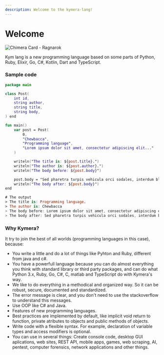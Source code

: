 ```yaml
---
description: Welcome to the kymera-lang!
---
```


# Welcome

![Chimera Card - Ragnarok](https://camo.githubusercontent.com/3df75fc4d185864d6b8f782d418f2f9a9afc8860/68747470733a2f2f7669676e65747465312e77696b69612e6e6f636f6f6b69652e6e65742f7261676e61726f6b383831322f696d616765732f362f36342f4368696d657261436172642e706e672f7265766973696f6e2f6c61746573743f63623d3230313330323139303030343334)

Kym lang is a new programming language based on some parts of Python, Ruby, Elixir, Go, C#, Kotlin, Dart and TypeScript.

### Sample code

```kotlin
package main

class Post(
    int id,
    string author,
    string title,
    string body,
) end

fun main()
    var post = Post(
        0,
        "Chewbacca",
        "Programming language",
        "Lorem ipsum dolor sit amet, consectetur adipiscing elit..."
    )

    writeln("The title is: ${post.title}.")
    writeln("The author is: ${post.author}.")
    writeln("The body before: ${post.body}")

    post.body = "Sed pharetra turpis vehicula orci sodales, interdum blandit libero scelerisque."
    writeln("The body after: ${post.body}")
end

# The output
> The title is: Programming language.
> The author is: Chewbacca
> The body before: Lorem ipsum dolor sit amet, consectetur adipiscing elit...
> The body after: Sed pharetra turpis vehicula orci sodales, interdum blandit libero scelerisque.
```

### Why Kymera?

&#x20;It try to join the best of all worlds (programming languages in this case), because:

* You write a little and do a lot of things like Pyhton and Ruby, different from java and c#.
* You have a powerfull language because you can do almost everything you think with standard library or third party packages, and can do what Python 3.x, Ruby, Go, C#, C, matlab and TypeScript do with Kymera's way.
* We like to do everything in a methodical and organized way. So it can be robust, secure, documented and standardized.
* The error message is clear, and you don't need to use the stackoverflow to understand this messages.
* Use OOP like C# and Java.
* Features of new programming languages.
* Best practices are implemented by default, like implicit void return to function, private atributes to objects and public methods of objects.
* Write code with a flexible syntax. For example, declaration of variable types and access modifiers is optional.
* You can use in several things: Create console code, desktop GUI aplications, web sites, REST API, mobile apps, games, web scraping, AI, pentest, computer forensics, network applications and other things.

